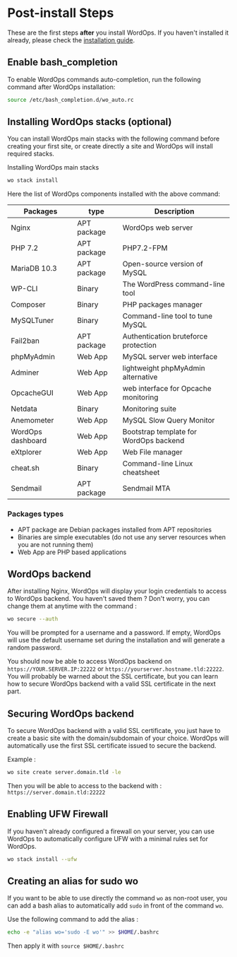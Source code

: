 # Post-install Steps

These are the first steps **after** you install WordOps. If you haven't installed it already, please check the [installation guide](installation-guide.md).

## Enable bash_completion

To enable WordOps commands auto-completion, run the following command after WordOps installation:

```bash
source /etc/bash_completion.d/wo_auto.rc
```

## Installing WordOps stacks (optional)

You can install WordOps main stacks with the following command before creating your first site, or create directly a site and WordOps will install required stacks.

Installing WordOps main stacks

```bash
wo stack install
```

<asciinema-player src="/images/stackinstall.cast" autoplay loop cols="125" rows="30"></asciinema-player>

Here the list of WordOps components installed with the above command:

| Packages          | type        | Description                            |
| ----------------- | ----------- | -------------------------------------- |
| Nginx             | APT package | WordOps web server                     |
| PHP 7.2           | APT package | PHP7.2-FPM                             |
| MariaDB 10.3      | APT package | Open-source version of MySQL           |
| WP-CLI            | Binary      | The WordPress command-line tool        |
| Composer          | Binary      | PHP packages manager                   |
| MySQLTuner        | Binary      | Command-line tool to tune MySQL        |
| Fail2ban          | APT package | Authentication bruteforce protection   |
| phpMyAdmin        | Web App     | MySQL server web interface             |
| Adminer           | Web App     | lightweight phpMyAdmin alternative     |
| OpcacheGUI        | Web App     | web interface for Opcache monitoring   |
| Netdata           | Binary      | Monitoring suite                       |
| Anemometer        | Web App     | MySQL Slow Query Monitor               |
| WordOps dashboard | Web App     | Bootstrap template for WordOps backend |
| eXtplorer         | Web App     | Web File manager                       |
| cheat.sh          | Binary      | Command-line Linux cheatsheet          |
| Sendmail          | APT package | Sendmail MTA                           |

### Packages types

- APT package are Debian packages installed from APT repositories
- Binaries are simple executables (do not use any server resources when you are not running them)
- Web App are PHP based applications

## WordOps backend

After installing Nginx, WordOps will display your login credentials to access to WordOps backend.
You haven't saved them ? Don't worry, you can change them at anytime with the command :

```bash
wo secure --auth
```

You will be prompted for a username and a password. If empty, WordOps will use the default username set during the installation and will generate a random password.

You should now be able to access WordOps backend on `https://YOUR.SERVER.IP:22222` or `https://yourserver.hostname.tld:22222`. You will probably be warned about the SSL certificate, but you can learn how to secure WordOps backend with a valid SSL certificate in the next part.

## Securing WordOps backend

To secure WordOps backend with a valid SSL certificate, you just have to create a basic site with the domain/subdomain of your choice. WordOps will automatically use the first SSL certificate issued to secure the backend.

Example :

```bash
wo site create server.domain.tld -le
```

Then you will be able to access to the backend with : `https://server.domain.tld:22222`

## Enabling UFW Firewall

If you haven't already configured a firewall on your server, you can use WordOps to automatically configure UFW with a minimal rules set for WordOps.

```bash
wo stack install --ufw
```

## Creating an alias for sudo wo

If you want to be able to use directly the command `wo` as non-root user, you can add a bash alias to automatically add `sudo` in front of the command `wo`.

Use the following command to add the alias :

```bash
echo -e "alias wo='sudo -E wo'" >> $HOME/.bashrc
```

Then apply it with `source $HOME/.bashrc`
